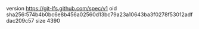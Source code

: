 version https://git-lfs.github.com/spec/v1
oid sha256:574b4b0bc6e8b456a02560d13bc79a23a10643ba3f0278f53012adfdac209c57
size 4390
